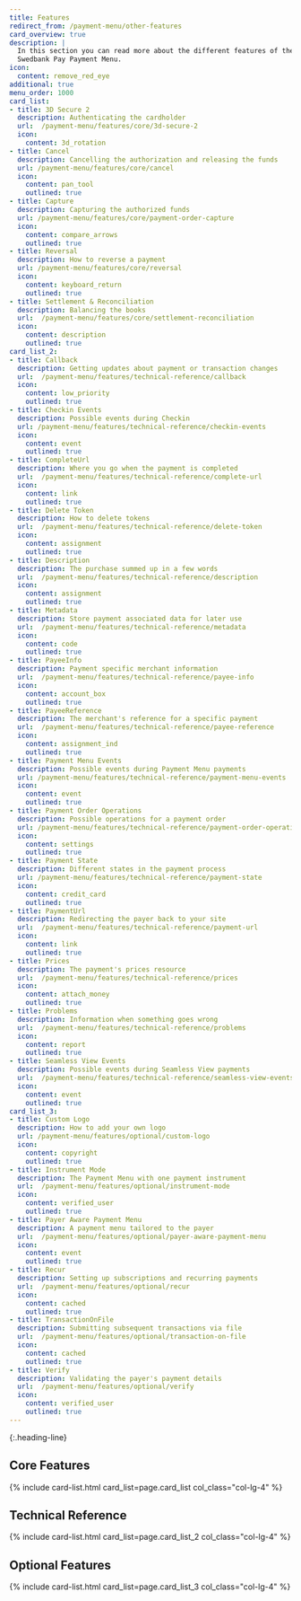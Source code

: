 ```yaml
---
title: Features
redirect_from: /payment-menu/other-features
card_overview: true
description: |
  In this section you can read more about the different features of the
  Swedbank Pay Payment Menu.
icon:
  content: remove_red_eye
additional: true
menu_order: 1000
card_list:
- title: 3D Secure 2
  description: Authenticating the cardholder
  url:  /payment-menu/features/core/3d-secure-2
  icon:
    content: 3d_rotation
- title: Cancel
  description: Cancelling the authorization and releasing the funds
  url: /payment-menu/features/core/cancel
  icon:
    content: pan_tool
    outlined: true
- title: Capture
  description: Capturing the authorized funds
  url: /payment-menu/features/core/payment-order-capture
  icon:
    content: compare_arrows
    outlined: true
- title: Reversal
  description: How to reverse a payment
  url: /payment-menu/features/core/reversal
  icon:
    content: keyboard_return
    outlined: true
- title: Settlement & Reconciliation
  description: Balancing the books
  url:  /payment-menu/features/core/settlement-reconciliation
  icon:
    content: description
    outlined: true
card_list_2:
- title: Callback
  description: Getting updates about payment or transaction changes
  url:  /payment-menu/features/technical-reference/callback
  icon:
    content: low_priority
    outlined: true
- title: Checkin Events
  description: Possible events during Checkin
  url: /payment-menu/features/technical-reference/checkin-events
  icon:
    content: event
    outlined: true
- title: CompleteUrl
  description: Where you go when the payment is completed
  url:  /payment-menu/features/technical-reference/complete-url
  icon:
    content: link
    outlined: true
- title: Delete Token
  description: How to delete tokens
  url:  /payment-menu/features/technical-reference/delete-token
  icon:
    content: assignment
    outlined: true
- title: Description
  description: The purchase summed up in a few words
  url:  /payment-menu/features/technical-reference/description
  icon:
    content: assignment
    outlined: true
- title: Metadata
  description: Store payment associated data for later use
  url:  /payment-menu/features/technical-reference/metadata
  icon:
    content: code
    outlined: true
- title: PayeeInfo
  description: Payment specific merchant information
  url:  /payment-menu/features/technical-reference/payee-info
  icon:
    content: account_box
    outlined: true
- title: PayeeReference
  description: The merchant's reference for a specific payment
  url:  /payment-menu/features/technical-reference/payee-reference
  icon:
    content: assignment_ind
    outlined: true
- title: Payment Menu Events
  description: Possible events during Payment Menu payments
  url: /payment-menu/features/technical-reference/payment-menu-events
  icon:
    content: event
    outlined: true
- title: Payment Order Operations
  description: Possible operations for a payment order
  url: /payment-menu/features/technical-reference/payment-order-operations
  icon:
    content: settings
    outlined: true
- title: Payment State
  description: Different states in the payment process
  url: /payment-menu/features/technical-reference/payment-state
  icon:
    content: credit_card
    outlined: true
- title: PaymentUrl
  description: Redirecting the payer back to your site
  url:  /payment-menu/features/technical-reference/payment-url
  icon:
    content: link
    outlined: true
- title: Prices
  description: The payment's prices resource
  url:  /payment-menu/features/technical-reference/prices
  icon:
    content: attach_money
    outlined: true
- title: Problems
  description: Information when something goes wrong
  url:  /payment-menu/features/technical-reference/problems
  icon:
    content: report
    outlined: true
- title: Seamless View Events
  description: Possible events during Seamless View payments
  url:  /payment-menu/features/technical-reference/seamless-view-events
  icon:
    content: event
    outlined: true
card_list_3:
- title: Custom Logo
  description: How to add your own logo
  url: /payment-menu/features/optional/custom-logo
  icon:
    content: copyright
    outlined: true
- title: Instrument Mode
  description: The Payment Menu with one payment instrument
  url:  /payment-menu/features/optional/instrument-mode
  icon:
    content: verified_user
    outlined: true
- title: Payer Aware Payment Menu
  description: A payment menu tailored to the payer
  url:  /payment-menu/features/optional/payer-aware-payment-menu
  icon:
    content: event
    outlined: true
- title: Recur
  description: Setting up subscriptions and recurring payments
  url:  /payment-menu/features/optional/recur
  icon:
    content: cached
    outlined: true
- title: TransactionOnFile
  description: Submitting subsequent transactions via file
  url:  /payment-menu/features/optional/transaction-on-file
  icon:
    content: cached
    outlined: true
- title: Verify
  description: Validating the payer's payment details
  url:  /payment-menu/features/optional/verify
  icon:
    content: verified_user
    outlined: true
---
```


{:.heading-line}

## Core Features

{% include card-list.html card_list=page.card_list
    col_class="col-lg-4" %}

## Technical Reference

{% include card-list.html card_list=page.card_list_2
    col_class="col-lg-4" %}

## Optional Features

{% include card-list.html card_list=page.card_list_3
    col_class="col-lg-4" %}
